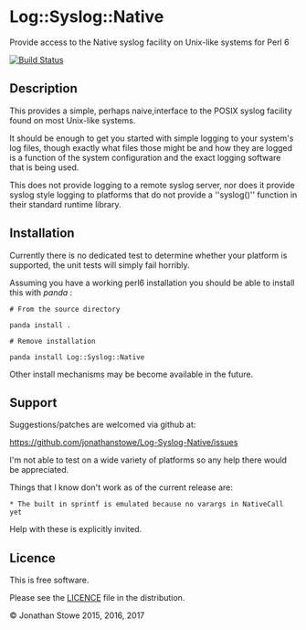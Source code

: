 # Log::Syslog::Native

Provide access to the Native syslog facility on Unix-like systems for Perl 6

[![Build Status](https://travis-ci.org/jonathanstowe/Log-Syslog-Native.svg?branch=master)](https://travis-ci.org/jonathanstowe/Log-Syslog-Native)

## Description

This provides a simple, perhaps naive,interface to the POSIX syslog facility
found on most Unix-like systems.

It should be enough to get you started with simple logging to your system's
log files, though exactly what files those might be and how they are logged
is a function of the system configuration and the exact logging software
that is being used.

This does not provide logging to a remote syslog server, nor does it provide
syslog style logging to platforms that do not provide a ''syslog()'' function
in their standard runtime library.

## Installation

Currently there is no dedicated test to determine whether your platform is
supported, the unit tests will simply fail horribly.

Assuming you have a working perl6 installation you should be able to
install this with *panda* :

    # From the source directory
   
    panda install .

    # Remove installation

    panda install Log::Syslog::Native

Other install mechanisms may be become available in the future.

## Support

Suggestions/patches are welcomed via github at:

https://github.com/jonathanstowe/Log-Syslog-Native/issues

I'm not able to test on a wide variety of platforms so any help there would be 
appreciated.

Things that I know don't work as of the current release are:

    * The built in sprintf is emulated because no varargs in NativeCall yet 

Help with these is explicitly invited.

## Licence

This is free software.

Please see the [LICENCE](LICENCE) file in the distribution.

© Jonathan Stowe 2015, 2016, 2017
